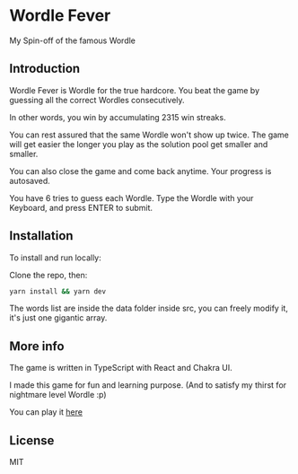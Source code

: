 # Wordle Fever

My Spin-off of the famous Wordle

## Introduction

Wordle Fever is Wordle for the true hardcore. You beat the game by guessing all the correct Wordles consecutively.

In other words, you win by accumulating 2315 win streaks.

You can rest assured that the same Wordle won't show up twice. The game will get easier the longer you play as the solution pool get smaller and smaller.

You can also close the game and come back anytime. Your progress is autosaved.

You have 6 tries to guess each Wordle. Type the Wordle with your Keyboard, and press ENTER to submit.

## Installation

To install and run locally:

Clone the repo, then:

```bash
yarn install && yarn dev
```

The words list are inside the data folder inside src, you can freely modify it, it's just one gigantic array.

## More info

The game is written in TypeScript with React and Chakra UI.

I made this game for fun and learning purpose. (And to satisfy my thirst for nightmare level Wordle :p)

You can play it [here](wordle-fever.netlify.app)

## License

MIT
